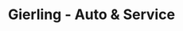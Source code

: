 ---
title: "Gierling - Auto & Service"
url: /weiden-i-d-opf/gierling-auto-und-service/
shop: Autowerkstatt
---